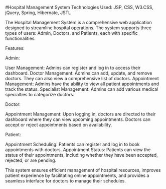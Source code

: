 #Hospital Management System
Technologies Used: JSP, CSS, W3.CSS, jQuery, Spring, Hibernate, JSTL

The Hospital Management System is a comprehensive web application designed to streamline hospital operations. The system supports three types of users: Admin, Doctors, and Patients, each with specific functionalities.

Features:

Admin:

User Management: Admins can register and log in to access their dashboard.
Doctor Management: Admins can add, update, and remove doctors. They can also view a comprehensive list of doctors.
Appointment Management: Admins have the ability to view all patient appointments and track the status.
Specialist Management: Admins can add various medical specialties to categorize doctors.

Doctor:

Appointment Management: Upon logging in, doctors are directed to their dashboard where they can view upcoming appointments. Doctors can accept or reject appointments based on availability.

Patient:

Appointment Scheduling: Patients can register and log in to book appointments with doctors.
Appointment Status: Patients can view the status of their appointments, including whether they have been accepted, rejected, or are pending.

This system ensures efficient management of hospital resources, improves patient experience by facilitating online appointments, and provides a seamless interface for doctors to manage their schedules.
